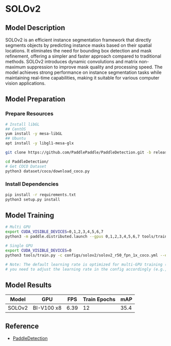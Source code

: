 # SOLOv2

## Model Description

SOLOv2 is an efficient instance segmentation framework that directly segments objects by predicting instance masks based
on their spatial locations. It eliminates the need for bounding box detection and mask refinement, offering a simpler
and faster approach compared to traditional methods. SOLOv2 introduces dynamic convolutions and matrix non-maximum
suppression to improve mask quality and processing speed. The model achieves strong performance on instance segmentation
tasks while maintaining real-time capabilities, making it suitable for various computer vision applications.

## Model Preparation

### Prepare Resources

```bash
# Install libGL
## CentOS
yum install -y mesa-libGL
## Ubuntu
apt install -y libgl1-mesa-glx

git clone https://github.com/PaddlePaddle/PaddleDetection.git -b release2.6 --depth=1

cd PaddleDetection/
# Get COCO Dataset
python3 dataset/coco/download_coco.py
```

### Install Dependencies

```bash
pip install -r requirements.txt
python3 setup.py install
```

## Model Training

```bash
# Multi GPU
export CUDA_VISIBLE_DEVICES=0,1,2,3,4,5,6,7
python3 -m paddle.distributed.launch --gpus 0,1,2,3,4,5,6,7 tools/train.py -c configs/solov2/solov2_r50_fpn_1x_coco.yml --eval

# Single GPU
export CUDA_VISIBLE_DEVICES=0
python3 tools/train.py -c configs/solov2/solov2_r50_fpn_1x_coco.yml --eval

# Note: The default learning rate is optimized for multi-GPU training (8x GPU). If using single GPU training,
# you need to adjust the learning rate in the config accordingly (e.g., divide by 8).
```

## Model Results

| Model  | GPU        | FPS  | Train Epochs | mAP  |
|--------|------------|------|--------------|------|
| SOLOv2 | BI-V100 x8 | 6.39 | 12           | 35.4 |

## Reference

- [PaddleDetection](https://github.com/PaddlePaddle/PaddleDetection)